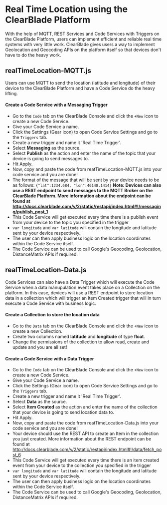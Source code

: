 # Real Time Location using the ClearBlade Platform

With the help of MQTT, REST Services and Code Services with Triggers on the ClearBlade Platform, users can implement efficient and reliable real time systems with very little work. ClearBlade gives users a way to implement Geolocation and Geocoding APIs on the platform itself so that devices don't have to do the heavy work.

## realTimeLocation-MQTT.js

Users can use MQTT to send the location (latitude and longitude) of their device to the ClearBlade Platform and have a Code Service do the heavy lifting.

#### Create a Code Service with a Messaging Trigger
- Go to the ```Code``` tab on the ClearBlade Console and click the ```+New``` icon to create a new Code Service.
- Give your Code Service a name.
- Click the Settings (Gear icon) to open Code Service Settings and go to the ```Triggers``` tab.
- Create a new trigger and name it 'Real Time Trigger'.
- Select **Messaging** as the source.
- Select **Publish** as the action and enter the name of the topic that your device is going to send messages to.
- Hit Apply.
- Now, copy and paste the code from reatTimeLocation-MQTT.js into your code service and you are done!
- The format of the message that will be sent by your device needs to be as follows:
```{"lat":1234.684, "lon":46148.1414}```
**Note: Devices can also use a REST endpoint to send messages to the MQTT Broker on the ClearBlade Platform. More information about the endpoint can be found at http://docs.clearblade.com/v/2/static/restapi/index.html#!/messaging/publish_post_1**
- This Code Service will get executed every time there is a publish event from your device to the topic you specified in the trigger
- ```var longitude``` and ```var latitude``` will contain the longitude and latitude sent by your device respectively.
- The user can then apply business logic on the location coordinates within the Code Service itself.
- The Code Service can be used to call Google's Geocoding, Geolocation, DistanceMatrix APIs if required.


## realTimeLocation-Data.js

Code Services can also have a Data Trigger which will execute the Code Service when a data manupulation event takes place on a Collection on the platform. In this case, devices will use a REST endpoint to store location data in a collection which will trigger an Item Created trigger that will in turn execute a Code Service with business logic. 

#### Create a Collection to store the location data
- Go to the ```Data``` tab on the ClearBlade Console and click the ```+New``` icon to create a new Collection.
- Create two columns named **latitude** and **longitude** of type **float**.
- Change the permissions of the collection to allow read, create and update and you are all set!

#### Create a Code Service with a Data Trigger
- Go to the ```Code``` tab on the ClearBlade Console and click the ```+New``` icon to create a new Code Service.
- Give your Code Service a name.
- Click the Settings (Gear icon) to open Code Service Settings and go to the ```Triggers``` tab.
- Create a new trigger and name it 'Real Time Trigger'.
- Select **Data** as the source.
- Select **Item Created** as the action and enter the name of the collection that your device is going to send location data to.
- Hit Apply.
- Now, copy and paste the code from reatTimeLocation-Data.js into your code service and you are done!
- Your device should use the REST API to create an Item in the collection you just created. More information about the REST endpoint can be found at http://docs.clearblade.com/v/2/static/restapi/index.html#!/data/fetch_post_6
- This Code Service will get executed every time there is an item created event from your device to the collection you specified in the trigger
- ```var longitude``` and ```var latitude``` will contain the longitude and latitude sent by your device respectively.
- The user can then apply business logic on the location coordinates within the Code Service itself.
- The Code Service can be used to call Google's Geocoding, Geolocation, DistanceMatrix APIs if required.
